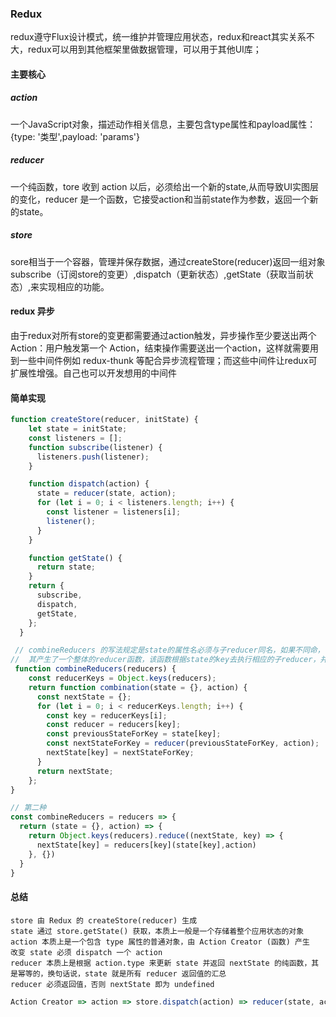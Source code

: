 ### Redux
redux遵守Flux设计模式，统一维护并管理应用状态，redux和react其实关系不大，redux可以用到其他框架里做数据管理，可以用于其他UI库；
#### 主要核心
##### action
一个JavaScript对象，描述动作相关信息，主要包含type属性和payload属性：{type: '类型',payload: 'params'}
##### reducer
一个纯函数，tore 收到 action 以后，必须给出一个新的state,从而导致UI实图层的变化，reducer 是一个函数，它接受action和当前state作为参数，返回一个新的state。
##### store 
sore相当于一个容器，管理并保存数据，通过createStore(reducer)返回一组对象subscribe（订阅store的变更）,dispatch（更新状态）,getState（获取当前状态）,来实现相应的功能。
#### redux 异步
由于redux对所有store的变更都需要通过action触发，异步操作至少要送出两个 Action：用户触发第一个 Action，结束操作需要送出一个action，这样就需要用到一些中间件例如 redux-thunk 等配合异步流程管理；而这些中间件让redux可扩展性增强。自己也可以开发想用的中间件

#### 简单实现

```javascript
function createStore(reducer, initState) {
    let state = initState;
    const listeners = [];
    function subscribe(listener) {
      listeners.push(listener);
    }

    function dispatch(action) {
      state = reducer(state, action);
      for (let i = 0; i < listeners.length; i++) {
        const listener = listeners[i];
        listener();
      }
    }

    function getState() {
      return state;
    }
    return {
      subscribe,
      dispatch,
      getState,
    };
  }

 // combineReducers 的写法规定是state的属性名必须与子reducer同名，如果不同命，需要采用key-value写法
//  其产生了一个整体的reducer函数，该函数根据state的key去执行相应的子reducer，并将返回结果合并成一个大的state对象
 function combineReducers(reducers) {
    const reducerKeys = Object.keys(reducers);
    return function combination(state = {}, action) {
      const nextState = {};
      for (let i = 0; i < reducerKeys.length; i++) {
        const key = reducerKeys[i];
        const reducer = reducers[key];
        const previousStateForKey = state[key];
        const nextStateForKey = reducer(previousStateForKey, action);
        nextState[key] = nextStateForKey;
      }
      return nextState;
    };
}

// 第二种
const combineReducers = reducers => {
  return (state = {}, action) => {
    return Object.keys(reducers).reduce((nextState, key) => {
      nextState[key] = reducers[key](state[key],action)
    }, {})
  }
}
```

#### 总结
	store 由 Redux 的 createStore(reducer) 生成
	state 通过 store.getState() 获取，本质上一般是一个存储着整个应用状态的对象
	action 本质上是一个包含 type 属性的普通对象，由 Action Creator (函数) 产生
	改变 state 必须 dispatch 一个 action
	reducer 本质上是根据 action.type 来更新 state 并返回 nextState 的纯函数，其是幂等的，换句话说，state 就是所有 reducer 返回值的汇总
	reducer 必须返回值，否则 nextState 即为 undefined
```javascript
Action Creator => action => store.dispatch(action) => reducer(state, action) => nextState
```
